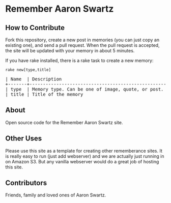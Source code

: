 # Remember Aaron Swartz

## How to Contribute

Fork this repository, create a new post in memories (you can just copy an existing one), and send a pull request. When the pull request is accepted, the site will be updated with your memory in about 5 minutes.

If you have rake installed, there is a rake task to create a new memory:

`rake new[type,title]`

<pre>
| Name  | Description                                       | Default  |
+-------+---------------------------------------------------+----------+
| type  | Memory type. Can be one of image, quote, or post. | post     |
| title | Title of the memory                               | a-memory |
</pre>

## About

Open source code for the Remember Aaron Swartz site.

## Other Uses

Please use this site as a template for creating other rememberance sites. It is really easy to run (just add webserver) and we are actually just running in on Amazon S3. But any vanilla webserver would do a great job of hosting this site.

## Contributors

Friends, family and loved ones of Aaron Swartz.

